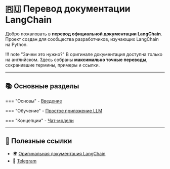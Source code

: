 # 🇷🇺 Перевод документации LangChain

Добро пожаловать в **перевод официальной документации LangChain**.
Проект создан для сообщества разработчиков, изучающих LangChain на Python.

!!! note "Зачем это нужно?"
В оригинале документация доступна только на английском.
Здесь собраны **максимально точные переводы**, сохранившие термины, примеры и ссылки.

---

## 📚 Основные разделы

=== "Основы" - [Введение](basics/introduction.md)

=== "Обучение" - [Простое приложение LLM](tutorials/llm-chain.md)

=== "Концепции" - [Чат-модели](concepts/chat-models.md)

<!-- === "Руководства" - [Работа с памятью](how-to/memory.md) - [Использование Tools](how-to/tools.md) -->

<!-- === "Модули" - [LLMs](modules/llms.md) - [Agents](modules/agents.md) -->

---

## 🔗 Полезные ссылки

- 🌍 [Оригинальная документация LangChain](https://python.langchain.com/docs/)
- 💬 [Telegram](https://t.me/Aleks3ds)
